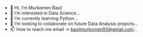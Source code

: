 - 👋 Hi, I’m Murkomen Basil
- 👀 I’m interested in Data Science...
- 🌱 I’m currently learning Python...
- 💞️ I’m looking to collaborate on future Data Analysis projects...
- 📫 How to reach me email -> basilmurkomen93@gmail.com...


<!---
SilbaB/SilbaB is a ✨ special ✨ repository because its `README.md` (this file) appears on your GitHub profile.
You can click the Preview link to take a look at your changes.
--->
